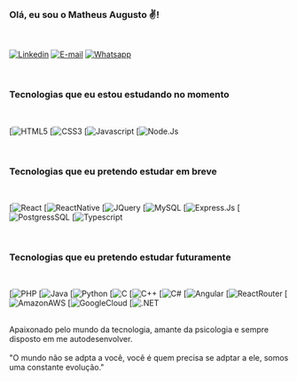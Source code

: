 
### Olá, eu sou o Matheus Augusto ✌️!
<br> 

[![Linkedin](https://img.shields.io/badge/LinkedIn-0077B5?style=for-the-badge&logo=linkedin&logoColor=white)](https://www.linkedin.com/in/matheus-augusto-418737225/)
[![E-mail](	https://img.shields.io/badge/Gmail-D14836?style=for-the-badge&logo=gmail&logoColor=white)](m.augcsilva@gmail.com/)
[![Whatsapp](https://img.shields.io/badge/WhatsApp-25D366?style=for-the-badge&logo=whatsapp&logoColor=white)](https://api.whatsapp.com/send/?phone=5519988701350&text&type=phone_number&app_absent=0)

<br>

### Tecnologias que eu estou estudando no momento
<br>

[![HTML5](	https://img.shields.io/badge/HTML5-E34F26?style=for-the-badge&logo=html5&logoColor=white)
[![CSS3](		https://img.shields.io/badge/CSS3-1572B6?style=for-the-badge&logo=css3&logoColor=white)
[![Javascript](	https://img.shields.io/badge/JavaScript-F7DF1E?style=for-the-badge&logo=javascript&logoColor=black)
[![Node.Js](	https://img.shields.io/badge/Node.js-43853D?style=for-the-badge&logo=node.js&logoColor=white)

<br>

### Tecnologias que eu pretendo estudar em breve
<br>

[![React](		https://img.shields.io/badge/React-20232A?style=for-the-badge&logo=react&logoColor=61DAFB)
[![ReactNative](		https://img.shields.io/badge/React_Native-20232A?style=for-the-badge&logo=react&logoColor=61DAFB)
[![JQuery](		https://img.shields.io/badge/jQuery-0769AD?style=for-the-badge&logo=jquery&logoColor=white)
[![MySQL](		https://img.shields.io/badge/MySQL-00000F?style=for-the-badge&logo=mysql&logoColor=white)
[![Express.Js](		https://img.shields.io/badge/Express.js-404D59?style=for-the-badge)
[![PostgressSQL](		https://img.shields.io/badge/PostgreSQL-316192?style=for-the-badge&logo=postgresql&logoColor=white)
[![Typescript](	https://img.shields.io/badge/TypeScript-007ACC?style=for-the-badge&logo=typescript&logoColor=white)

<br>

### Tecnologias que eu pretendo estudar futuramente 
<br>

[![PHP](		https://img.shields.io/badge/PHP-777BB4?style=for-the-badge&logo=php&logoColor=white)
[![Java](		https://img.shields.io/badge/Java-ED8B00?style=for-the-badge&logo=openjdk&logoColor=white)
[![Python](		https://img.shields.io/badge/Python-14354C?style=for-the-badge&logo=python&logoColor=white)
[![C](	https://img.shields.io/badge/C-00599C?style=for-the-badge&logo=c&logoColor=white)
[![C++](	https://img.shields.io/badge/C%2B%2B-00599C?style=for-the-badge&logo=c%2B%2B&logoColor=white)
[![C#](	https://img.shields.io/badge/C%23-239120?style=for-the-badge&logo=c-sharp&logoColor=white)
[![Angular](	https://img.shields.io/badge/Angular-DD0031?style=for-the-badge&logo=angular&logoColor=white)
[![ReactRouter](	https://img.shields.io/badge/React_Router-CA4245?style=for-the-badge&logo=react-router&logoColor=white)
[![AmazonAWS](	https://img.shields.io/badge/Amazon_AWS-232F3E?style=for-the-badge&logo=amazon-aws&logoColor=white)
[![GoogleCloud](	https://img.shields.io/badge/Google_Cloud-4285F4?style=for-the-badge&logo=google-cloud&logoColor=white)
[![.NET](	https://img.shields.io/badge/.NET-5C2D91?style=for-the-badge&logo=.net&logoColor=white)

<br>
Apaixonado pelo mundo da tecnologia, amante da psicologia e sempre disposto em me autodesenvolver.
<br> <br>
"O mundo não se adpta a você, você é quem precisa se adptar a ele, somos uma constante evolução."
